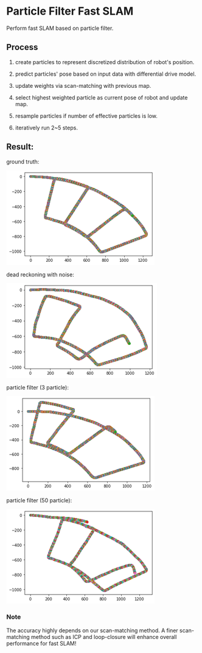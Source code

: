 # Particle Filter Fast SLAM
Perform fast SLAM based on particle filter.

## Process
1. create particles to represent discretized distribution of robot's position.

2. predict particles' pose based on input data with differential drive model.

3. update weights via scan-matching with previous map.

4. select highest weighted particle as current pose of robot and update map.

5. resample particles if number of effective particles is low.

6. iteratively run 2~5 steps.

## Result:
ground truth:

![Alt text](pic/noiseless.png "GT")

dead reckoning with noise:

![Alt text](pic/motion_withNoise_0.1_0.05.png "motion_withNoise")

particle filter (3 particle):

![Alt text](pic/3PF.png "3PF")

particle filter (50 particle):

![Alt text](pic/50PF.png "50PF")

### Note
The accuracy highly depends on our scan-matching method. A finer scan-matching method such as ICP and loop-closure will enhance overall performance for fast SLAM! 
